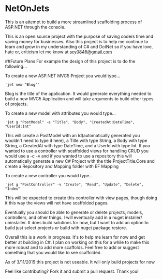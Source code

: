 # NetOnJets

This is an attempt to build a more streamlined scaffolding process of ASP.NET through the console.

This is an open source project with the purpose of saving coders time and saving money for businesses. Also this project is to help me continue to learn and grow in my understanding of C# and DotNet so if you have love, hate or, criticism let me know at scy0846@gmail.com

##Future Plans
For example the design of this project is to do the following...

To create a new ASP.NET MVC5 Project you would type...

    'jet new "Blog"' 

Blog is the title of the application. It would generate everything needed to build a new MVC5 Application and will take arguments to build other types of projects.

To create a new model with attributes you would type...

    'jet g "PostModel" -a "Title", "Body", "CreatedAt:DateTime", "UserId:Int"

This will create a PostModel with an Id(automatically generated you wouldn't need to type it here), a Title with type String, a Body with type String, a CreatedAt with type DateTime, and a UserId with type Int.
If you wanted to use a controller with scaffolded views for handling CRUD you would use a -c -v and if you wanted to use a repository this will automatically generate a new C# Project with the title ProjectTitle.Core and create a Repository and Mapping folder with EF Mapping


To create a new controller you would type...

    'jet g "PostController" -v "Create", "Read", "Update", "Delete", "Index"

This will be expected to create this controller with view pages, though doing it this way the views will not have scaffolded pages.


Eventually you should be able to generate or delete projects, models, controllers, and other things. I will eventually add in a nuget installer/ uninstaller. It does build solutions for now, but I want to add an option to build just select projects or build with nuget package restore.


Overall this is a work in progress. It's to help me learn for now and get better at building in C#. I plan on working on this for a while to make this more robust and to add more scaffolds. Feel free to add or suggest something that you would like to see scaffolded. 

As of 3/11/2015 this project is not useable. It will only build projects for now.

Feel like contributing? Fork it and submit a pull request. Thank you!
